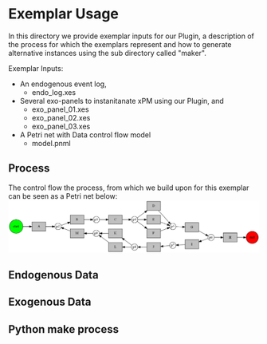 
# Exemplar Usage

In this directory we provide exemplar inputs for our Plugin, a description of the process for which the exemplars represent and how to generate alternative instances using the sub directory called "maker".

Exemplar Inputs:
 - An endogenous event log, 
   - endo_log.xes
 - Several exo-panels to instanitanate xPM using our Plugin, and
   - exo_panel_01.xes
   - exo_panel_02.xes
   - exo_panel_03.xes
 - A Petri net with Data control flow model
   - model.pnml

## Process 

The control flow the process, from which we build upon for this exemplar can be seen as a Petri net below:
<br>
![Exemplar control flow](maker/process.png)
<br>

## Endogenous Data



## Exogenous Data



## Python make process


